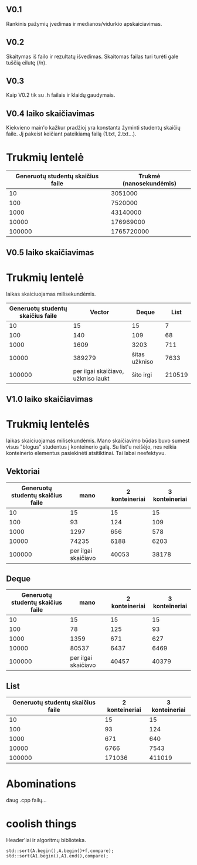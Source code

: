 ## V0.1

Rankinis pažymių įvedimas ir medianos/vidurkio apskaiciavimas.
 
## V0.2

Skaitymas iš failo ir rezultatų išvedimas. Skaitomas failas turi turėti gale tuščią eilutę (/n).
  
## V0.3
 
Kaip V0.2 tik su .h failais ir klaidų gaudymais.

 ## V0.4 laiko skaičiavimas
 
 Kiekvieno main'o kažkur pradžioj yra konstanta žyminti studentų skaičių faile. Jį pakeist keičiant pateikiamą failą (1.txt, 2.txt...).
 
# Trukmių lentelė
Generuotų studentų skaičius faile | Trukmė (nanosekundėmis)
------------ | -------------
10 | 3051000
100 | 7520000
1000 | 43140000
10000 | 176969000
100000 | 1765720000

## V0.5 laiko skaičiavimas

# Trukmių lentelė
laikas skaiciuojamas milisekundėmis.

| Generuotų studentų skaičius faile | Vector | Deque | List
|------------ | ------------- |-------------|--------
|10 | 15| 15 | 7
|100 | 140| 109 | 68
|1000 | 1609 | 3203 | 711
|10000 | 389279 | šitas užkniso | 7633
|100000 | per ilgai skaičiavo, užkniso laukt| šito irgi | 210519

 ## V1.0 laiko skaičiavimas

# Trukmių lentelės
laikas skaiciuojamas milisekundėmis.
Mano skaičiavimo būdas buvo sumest visus "blogus" studentus į konteinerio galą.
Su list'u neišėjo, nes reikia konteinerio elementus pasiekinėti atsitiktinai.
Tai labai neefektyvu.

## Vektoriai

| Generuotų studentų skaičius faile | mano | 2 konteineriai | 3 konteineriai
|------------ | ------------- |-------------|--------
|10 | 15| 15 | 15
|100 | 93| 124 | 109
|1000 | 1297 | 656 | 578
|10000 | 74235 | 6188 | 6203
|100000 | per ilgai skaičiavo| 40053 | 38178

## Deque

| Generuotų studentų skaičius faile | mano | 2 konteineriai | 3 konteineriai
|------------ | ------------- |-------------|--------
|10 | 15| 15 | 15
|100 | 78| 125 | 93
|1000 | 1359 | 671 | 627
|10000 | 80537 | 6437 | 6469
|100000 | per ilgai skaičiavo| 40457 | 40379

## List

| Generuotų studentų skaičius faile |  2 konteineriai | 3 konteineriai
|------------ | -------------|--------
|10 | 15 | 15
|100 | 93|  124
|1000 | 671 |  640
|10000 | 6766 |  7543
|100000 | 171036 | 411019

# Abominations

daug .cpp failų...

# coolish things

Header'iai ir algoritmų biblioteka.

    std::sort(A.begin(),A.begin()+f,compare);
    std::sort(A1.begin(),A1.end(),compare);
    
 
